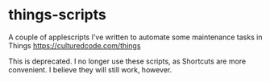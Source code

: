 # things-scripts
A couple of applescripts I’ve written to automate some maintenance tasks in Things https://culturedcode.com/things

This is deprecated. I no longer use these scripts, as Shortcuts are more convenient. I believe they will still work, however.

